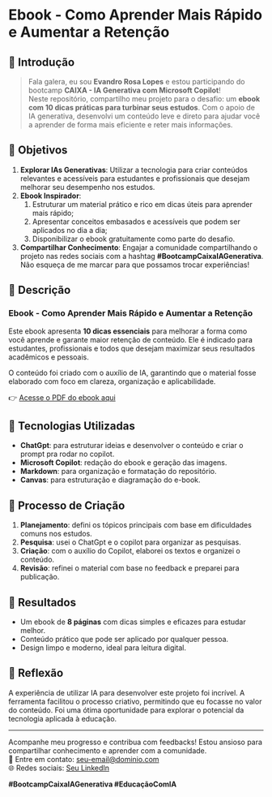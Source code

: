 # Ebook - Como Aprender Mais Rápido e Aumentar a Retenção

## 🚀 Introdução

> Fala galera, eu sou **Evandro Rosa Lopes** e estou participando do bootcamp **CAIXA - IA Generativa com Microsoft Copilot**!  
Neste repositório, compartilho meu projeto para o desafio: um **ebook com 10 dicas práticas para turbinar seus estudos**. Com o apoio de IA generativa, desenvolvi um conteúdo leve e direto para ajudar você a aprender de forma mais eficiente e reter mais informações.

## 🎯 Objetivos

1. **Explorar IAs Generativas**: Utilizar a tecnologia para criar conteúdos relevantes e acessíveis para estudantes e profissionais que desejam melhorar seu desempenho nos estudos.
2. **Ebook Inspirador**:
    1. Estruturar um material prático e rico em dicas úteis para aprender mais rápido;
    2. Apresentar conceitos embasados e acessíveis que podem ser aplicados no dia a dia;
    3. Disponibilizar o ebook gratuitamente como parte do desafio.
3. **Compartilhar Conhecimento**: Engajar a comunidade compartilhando o projeto nas redes sociais com a hashtag **#BootcampCaixaIAGenerativa**. Não esqueça de me marcar para que possamos trocar experiências!

## 📒 Descrição

### **Ebook - Como Aprender Mais Rápido e Aumentar a Retenção**  
Este ebook apresenta **10 dicas essenciais** para melhorar a forma como você aprende e garante maior retenção de conteúdo. Ele é indicado para estudantes, profissionais e todos que desejam maximizar seus resultados acadêmicos e pessoais.  

O conteúdo foi criado com o auxílio de IA, garantindo que o material fosse elaborado com foco em clareza, organização e aplicabilidade.

👉 [Acesse o PDF do ebook aqui](https://github.com/evandrorl/almostreal/blob/main/ebook-pdf/Roboto.pdf)

## 🤖 Tecnologias Utilizadas
- **ChatGpt**: para estruturar ideias e desenvolver o conteúdo  e criar o prompt pra rodar no copilot.
- **Microsoft Copilot**: redação do ebook e geração das imagens.
- **Markdown**: para organização e formatação do repositório.
- **Canvas**: para estruturação e diagramação do e-book.

## 🧐 Processo de Criação

1. **Planejamento**: defini os tópicos principais com base em dificuldades comuns nos estudos.
2. **Pesquisa**: usei o ChatGpt e o copilot para organizar as pesquisas.
3. **Criação**: com o auxílio do Copilot, elaborei os textos e organizei o conteúdo.
4. **Revisão**: refinei o material com base no feedback e preparei para publicação.

## 🚀 Resultados

- Um ebook de **8 páginas** com dicas simples e eficazes para estudar melhor.
- Conteúdo prático que pode ser aplicado por qualquer pessoa.
- Design limpo e moderno, ideal para leitura digital.

## 💭 Reflexão

A experiência de utilizar IA para desenvolver este projeto foi incrível. A ferramenta facilitou o processo criativo, permitindo que eu focasse no valor do conteúdo. Foi uma ótima oportunidade para explorar o potencial da tecnologia aplicada à educação.

---

Acompanhe meu progresso e contribua com feedbacks! Estou ansioso para compartilhar conhecimento e aprender com a comunidade.  
📩 Entre em contato: [seu-email@dominio.com](mailto:amagicadocascalho@gmail.com)  
🌐 Redes sociais: [Seu LinkedIn](linkedin.com/in/evandro-rosa-lopes-0a3913212)

**#BootcampCaixaIAGenerativa #EducaçãoComIA**

